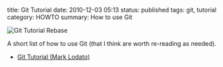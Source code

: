 title: Git Tutorial
date: 2010-12-03 05:13
status: published
tags: git, tutorial
category: HOWTO
summary: How to use Git


<div class="m-image">
<img src="/images/git-tutorial-rebase.svg"
     alt="Git Tutorial Rebase"/>
</div>


A short list of how to use Git (that I think are worth re-reading as needed).

* [Git Tutorial (Mark Lodato)](https://marklodato.github.io/visual-git-guide/index-en.html)

